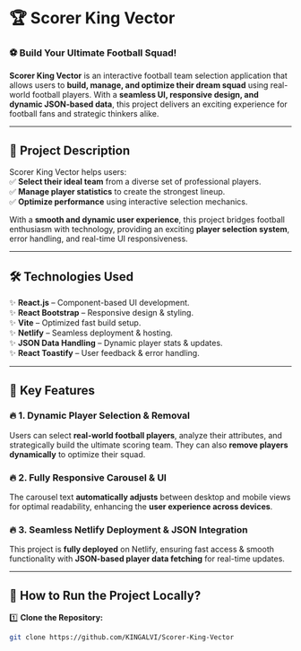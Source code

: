 # 🏆 **Scorer King Vector**  

### ⚽ Build Your Ultimate Football Squad!  

**Scorer King Vector** is an interactive football team selection application that allows users to **build, manage, and optimize their dream squad** using real-world football players. With a **seamless UI, responsive design, and dynamic JSON-based data**, this project delivers an exciting experience for football fans and strategic thinkers alike.  

---

## 📌 **Project Description**  
Scorer King Vector helps users:  
✅ **Select their ideal team** from a diverse set of professional players.  
✅ **Manage player statistics** to create the strongest lineup.  
✅ **Optimize performance** using interactive selection mechanics.  

With a **smooth and dynamic user experience**, this project bridges football enthusiasm with technology, providing an exciting **player selection system**, error handling, and real-time UI responsiveness.

---

## 🛠 **Technologies Used**  
✨ **React.js** – Component-based UI development.  
✨ **React Bootstrap** – Responsive design & styling.  
✨ **Vite** – Optimized fast build setup.  
✨ **Netlify** – Seamless deployment & hosting.  
✨ **JSON Data Handling** – Dynamic player stats & updates.  
✨ **React Toastify** – User feedback & error handling.  

---

## 🚀 **Key Features**  

### 🔥 **1. Dynamic Player Selection & Removal**  
Users can select **real-world football players**, analyze their attributes, and strategically build the ultimate scoring team. They can also **remove players dynamically** to optimize their squad.

### 🔥 **2. Fully Responsive Carousel & UI**  
The carousel text **automatically adjusts** between desktop and mobile views for optimal readability, enhancing the **user experience across devices**.

### 🔥 **3. Seamless Netlify Deployment & JSON Integration**  
This project is **fully deployed** on Netlify, ensuring fast access & smooth functionality with **JSON-based player data fetching** for real-time updates.

---

## 📖 **How to Run the Project Locally?**  

1️⃣ **Clone the Repository:**  
```bash
git clone https://github.com/KINGALVI/Scorer-King-Vector
